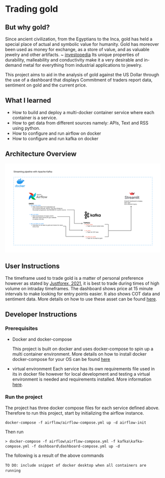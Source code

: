 # Trading gold

## But why gold?
Since ancient civilization, from the Egyptians to the Inca, gold has held a special place of actual and symbolic value for humanity. Gold has moreover been used as money for exchange, as a store of value, and as valuable jewelry and other artifacts. ~ [investopedia](https://www.investopedia.com/articles/investing/071114/why-gold-has-always-had-value.asp#:~:text=Key%20Takeaways,valuable%20jewelry%20and%20other%20artifacts.)
Its unique properties of durability, malleability and conductivity make it a very desirable and in-demand metal for everything from industrial applications to jewelry.

This project aims to aid in the analysis of gold against the US Dollar through the use of a dashboard that displays Commitment of traders report data, sentiment on gold and the current price.

## What I learned

- How to build and deploy a multi-docker container service where each container is a service.
- How to get data from different sources namely: APIs, Text and RSS using python.
- How to configure and run airflow on docker
- How to configure and run kafka on docker

## Architecture Overview

![img](img/architecture.jpg)

## User Instructions
The timeframe used to trade gold is a matter of personal preference however as stated by [Justforex, 2021](https://justforex.com/education/forex-articles/best-time-to-trade-gold#:~:text=To%20make%20the%20best%20out,trigger%20significant%20gold%20price%20changes.), it is best to trade during times of high volume on intraday timeframes.
The dashboard shows price at 15 minute intervals to make looking for entry points easier. 
It also shows COT data and sentiment data. More details on how to use these asset can be found [here](https://www.dailyfx.com/education/market-sentiment).

## Developer Instructions

### Prerequisites
- Docker and docker-compose

  This project is built on docker and uses docker-compose to spin up a multi container environment. More details on how to install docker docker-compose for your OS can be found [here](https://docs.docker.com/desktop/)

- virtual environment
  Each service has its own requirements file used in its in docker file however for local development and testing a virtual environment is needed and requirements installed. More information [here](https://www.geeksforgeeks.org/).

### Run the project
The project has three docker compose files for each service defined above. Therefore to run this project, start by initializing the airflow instance.
```
docker-compose -f airflow/airflow-compose.yml up -d airflow-init 
```
Then run
```
> docker-compose -f airflow\airflow-compose.yml -f kafka\kafka-compose.yml -f dashboard\dashboard-compose.yml up -d 
```
The following is a result of the above commands

`TO DO:
include snippet of docker desktop when all containers are running`
